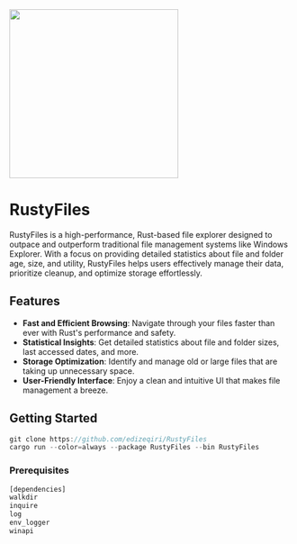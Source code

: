 
<img src="https://github.com/edizeqiri/RustyFiles/assets/89740646/76ce2779-f0db-4f98-94c9-aa2ad7b261d7" width="300">

# RustyFiles

RustyFiles is a high-performance, Rust-based file explorer designed to outpace and outperform traditional file management systems like Windows Explorer. With a focus on providing detailed statistics about file and folder age, size, and utility, RustyFiles helps users effectively manage their data, prioritize cleanup, and optimize storage effortlessly.

## Features

- **Fast and Efficient Browsing**: Navigate through your files faster than ever with Rust's performance and safety.
- **Statistical Insights**: Get detailed statistics about file and folder sizes, last accessed dates, and more.
- **Storage Optimization**: Identify and manage old or large files that are taking up unnecessary space.
- **User-Friendly Interface**: Enjoy a clean and intuitive UI that makes file management a breeze.

## Getting Started

```rust
git clone https://github.com/edizeqiri/RustyFiles
cargo run --color=always --package RustyFiles --bin RustyFiles 
```

### Prerequisites

```rust
[dependencies]
walkdir
inquire
log
env_logger
winapi 
```

